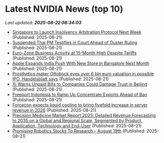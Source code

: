 # Latest NVIDIA News (top 10)
_Last updated: **2025-08-22 08:34:03**_

- [Singapore to Launch Insolvency Arbitration Protocol Next Week](https://biztoc.com/x/9a8654146c219bb3) (Published: 2025-08-21)
- [Suspended Thai PM Testifies in Court Ahead of Ouster Ruling](https://biztoc.com/x/9b8c4d6bf5d9661b) (Published: 2025-08-21)
- [Euro-Zone Business Activity at 15-Month High Despite Tariffs](https://biztoc.com/x/a5bca5322f374b7c) (Published: 2025-08-21)
- [Apple Expands India Push With New Store in Bangalore Next Month](https://biztoc.com/x/293deadb01aff1ed) (Published: 2025-08-21)
- [Prosthetics maker Ottobock eyes over 6 bln euro valuation in possible IPO, Handelsblatt says](https://biztoc.com/x/cbedef923e68497e) (Published: 2025-08-21)
- [Xi Warns Unpaid Bills to Companies Could Damage Trust in Beijing](https://biztoc.com/x/6dadb7e8244b8125) (Published: 2025-08-21)
- [Freeport Indonesia to Ramp Up Concentrate Exports Ahead of Ban](https://biztoc.com/x/0b71b54684fb851c) (Published: 2025-08-21)
- [Forcecon expects liquid cooling to bring fivefold increase in server revenue in 2026](https://www.digitimes.com/news/a20250821PD237/forcecon-tech-liquid-cooling-immersion-cooling-revenue-2026.html) (Published: 2025-08-21)
- [Precision Medicine Market Report 2025: Detailed Revenue Forecasting to 2035 on a Global and Regional Scale, Segmented by Product, Application, Technology and End-User](https://www.globenewswire.com/news-release/2025/08/21/3136917/28124/en/Precision-Medicine-Market-Report-2025-Detailed-Revenue-Forecasting-to-2035-on-a-Global-and-Regional-Scale-Segmented-by-Product-Application-Technology-and-End-User.html) (Published: 2025-08-21)
- [Promising Robotics Stocks To Research – August 19th](https://www.etfdailynews.com/2025/08/21/promising-robotics-stocks-to-research-august-19th/) (Published: 2025-08-21)
